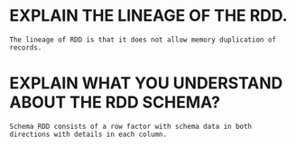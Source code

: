 #   EXPLAIN THE LINEAGE OF THE RDD.
    The lineage of RDD is that it does not allow memory duplication of records.

#   EXPLAIN WHAT YOU UNDERSTAND ABOUT THE RDD SCHEMA?
    Schema RDD consists of a row factor with schema data in both directions with details in each column.

#   
